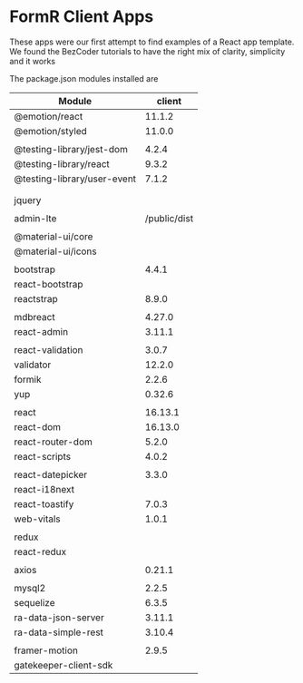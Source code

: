 # FormR Client Apps

  These apps were our first attempt to find examples of a React app template.
  We found the BezCoder tutorials to have the right mix of clarity, simplicity and it works

  The package.json modules installed are

| Module                           |client      |
|----------------------------------|------------|
|@emotion/react                    |11.1.2      |
|@emotion/styled                   |11.0.0      |
|                                  |            |
|@testing-library/jest-dom         |4.2.4       |
|@testing-library/react            |9.3.2       |
|@testing-library/user-event       |7.1.2       |
|                                  |            |
|                                  |            |
|jquery                            |            |
|                                  |            |
|admin-lte                         |/public/dist|
|                                  |            |
|@material-ui/core                 |            |
|@material-ui/icons                |            |
|                                  |            |
|bootstrap                         |4.4.1       |
|react-bootstrap                   |            |
|reactstrap                        |8.9.0       |
|                                  |            |
|mdbreact                          |4.27.0      |
|react-admin                       |3.11.1      |
|                                  |            |
|react-validation                  |3.0.7       |
|validator                         |12.2.0      |
|formik                            |2.2.6       |
|yup                               |0.32.6      |
|                                  |            |
|react                             |16.13.1     |
|react-dom                         |16.13.0     |
|react-router-dom                  |5.2.0       |
|react-scripts                     |4.0.2       |
|                                  |            |
|react-datepicker                  |3.3.0       |
|react-i18next                     |            |
|react-toastify                    |7.0.3       |
|web-vitals                        |1.0.1       |
|                                  |            |
|redux                             |            |
|react-redux                       |            |
|                                  |            |
|axios                             |0.21.1      |
|                                  |            |
|mysql2                            |2.2.5       |
|sequelize                         |6.3.5       |
|ra-data-json-server               |3.11.1      |
|ra-data-simple-rest               |3.10.4      |
|                                  |            |
|framer-motion                     |2.9.5       |
|gatekeeper-client-sdk             |            |
